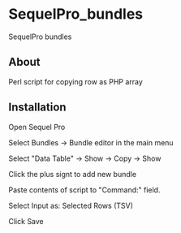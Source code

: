 # SequelPro_bundles
SequelPro bundles

## About
Perl script for copying row as PHP array

## Installation

Open Sequel Pro

Select Bundles -> Bundle editor in the main menu

Select "Data Table" -> Show -> Copy -> Show

Click the plus signt to add new bundle

Paste contents of script to "Command:" field.

Select Input as: Selected Rows (TSV)

Click Save
